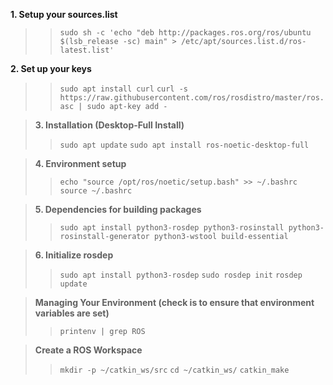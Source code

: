 **1. Setup your sources.list**
> > `sudo sh -c 'echo "deb http://packages.ros.org/ros/ubuntu $(lsb_release -sc) main" > /etc/apt/sources.list.d/ros-latest.list'`

**2. Set up your keys**
> > `sudo apt install curl`
> > `curl -s https://raw.githubusercontent.com/ros/rosdistro/master/ros.asc | sudo apt-key add -`

>**3. Installation (Desktop-Full Install)**
> > `sudo apt update`
> > `sudo apt install ros-noetic-desktop-full`

> **4. Environment setup**
> > `echo "source /opt/ros/noetic/setup.bash" >> ~/.bashrc`
> > `source ~/.bashrc`

> **5. Dependencies for building packages**
> > `sudo apt install python3-rosdep python3-rosinstall python3-rosinstall-generator python3-wstool build-essential`

> **6. Initialize rosdep**
> > `sudo apt install python3-rosdep`
> > `sudo rosdep init`
> > `rosdep update`

> **Managing Your Environment (check is to ensure that environment variables are set)**
> > `printenv | grep ROS`

> **Create a ROS Workspace**
> > `mkdir -p ~/catkin_ws/src`
> > `cd ~/catkin_ws/`
> > `catkin_make`
